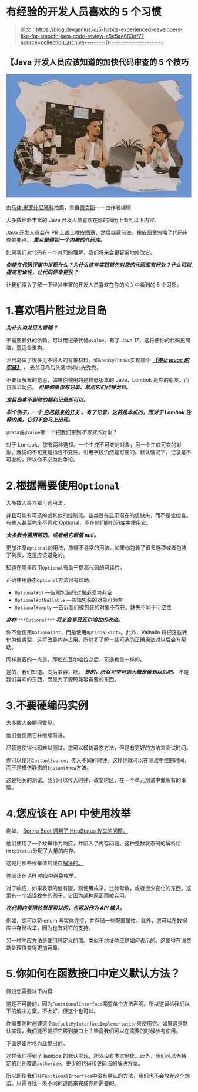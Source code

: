 # 有经验的开发人员喜欢的 5 个习惯

> 原文：<https://blog.devgenius.io/5-habits-experienced-developers-like-for-smooth-java-code-review-c5e5ae683df7?source=collection_archive---------0----------------------->

## 【Java 开发人员应该知道的加快代码审查的 5 个技巧

![](img/b0e6016908b12edafab5ac9faa04e2ce.png)

由[马体·米罗什尼琴科](https://www.pexels.com/@tima-miroshnichenko?utm_content=attributionCopyText&utm_medium=referral&utm_source=pexels)拍摄，来自[佩克斯](https://www.pexels.com/photo/man-person-people-woman-6914069/?utm_content=attributionCopyText&utm_medium=referral&utm_source=pexels)——由作者编辑

大多数经验丰富的 Java 开发人员喜欢在你的简历上看到以下内容。

Java 开发人员会在 PR 上盖上橡皮图章，然后继续前进。橡皮图章忽略了代码审查的要点。 ***重点是得到一个内聚的代码库。***

如果我们对代码有一个共同的理解，我们将来会更容易地修改它。

***你能在代码评审中发现什么？为什么这些实践首先对您的代码库有好处？什么可以提高可读性，让代码评审更快？***

让我们深入了解一下经验丰富的开发人员喜欢在你的公关中看到的 5 个习惯。

# 1.喜欢唱片胜过龙目岛

***为什么沟龙目为首辅？***

不需要额外的依赖。可以用记录代替`@Value`。有了 Java 17，这将使你的代码更简洁，更适合重构。

龙目岛做了很多见不得人的背景材料。如`SneakyThrows`实现哪个 [***【停止 javac 的牢骚】***](https://github.com/projectlombok/lombok/blob/master/src/core/lombok/Lombok.java#L30) ***。*** 去龙目岛后头脑中如此光秃秃。

不要误解我的意思，如果你使用的是较低版本的 Java，Lombok 是你的朋友。而且事半功倍。 ***但是如果你有记录，就用它们代替龙目。***

***龙目岛拿不到你的福利记录却可以。***

***举个例子，一个*** [***穷尽将来的开关***](https://openjdk.org/jeps/405#Record-patterns-and-exhaustive-switch) ***。有了记录，这将是本机的，而对于 Lombok 注释的类，它们不会马上出现。***

`@Data`或`@Value`哪一个把我们带到*不可变的*对象？

对于 Lombok，您有两种选择。一个生成不可变的对象，另一个生成可变的对象。我说的不可变是指浅不变性，引用字段仍然是可变的。默认情况下，记录是不可变的，所以你不必为此争论。

# 2.根据需要使用`Optional`

大多数人会弄错可选用法。

并且可能有可选的或其他的控制流。该类旨在显示潜在的值缺失，而不是空检查。有些人甚至完全不喜欢 Optional，不在他们的代码库中使用它。

***大多数会滥用可选，或者给它赋值 null。***

更加注意`Optional`的用法，质疑不寻常的用法。如果你包装了很多选项或者包装了列表，这是应该避免的。

知道在哪里应用`Optional`有助于提高代码的可读性。

正确使用静态`Optional`方法很有帮助。

*   `Optional#of` —告知包装的对象必须为非空
*   `Optional#ofNullable` —告知包装的对象可为空
*   `Optional#empty` —告诉我们被包装的对象不存在。缺失不同于可空性

***亦作*** `***Optional***` ***将来会享受瓦尔哈拉的改进。***

你不会使用`OptionalInt`，而是使用`Optional<int>`。此外，Valhalla 将把这些转化为值类型，这将改善内存占用。所以多了解一些可选的正确用法对以后会有帮助。

同样重要的一点是，即使在瓦尔哈拉之后，可选也是一样的。

是的，我们知道。向后兼容，咄。 ***是的，所以可空可选大概是留到以后吧。*** 不是我们喜欢的东西，而是为了源码兼容需要的东西。

# 3.不要硬编码实例

大多数人会瞬间瞥见。

他们会使用它并继续前进。

尽管这使得代码难以测试。您可以模仿静态方法，但是有更好的方法来测试时间。

你可以使用`InstantSource`，传入不同的时钟。这样你就可以在测试中控制时间，而不是模仿静态的`Instant#now`方法。

这是相关的测试。我们可以传入时钟，改变时区，在一个单元测试中做所有的事情。

# 4.您应该在 API 中使用枚举

例如， [Spring Boot 遇到了 HttpStatus 枚举的问题。](https://github.com/spring-projects/spring-framework/issues/26842)

他们使用了一个枚举作为响应，并陷入了内存问题。这种整数状态码的解析给`HttpStatus`分配了大量的内存。

这是用那些枚举值的缓存[解决的。](https://github.com/spring-projects/spring-framework/commit/7f1062159ee9926d5abed7cadc2b36b6b7fc242e)

你应该在 API 响应中避免枚举。

对于响应，如果表示的值有限，则使用枚举。比如常数，或者很少变化的东西。这里有一个[错误枚举](https://developers.google.com/people/api/rest/v1/people#agerange)的例子，它因为某种原因而被弃用。

***在代码内使用枚举是可以的，也可以作为 API 输入。***

例如，您可以将 enum 与实体连接，并存储一些配置属性。此外，您可以在数据库中存储枚举，因为也有对它的支持。

另一种响应方法是使用预定义的值。类似于[地址响应是如何表示的](https://developers.google.com/people/api/rest/v1/people#address)。这使得在消费端处理值变得更加容易。

# 5.你如何在函数接口中定义默认方法？

假设您需要以下内容:

这是不可能的，因为`FunctionalInterface`期望单个方法声明。所以这留给我们以下的解决方案。不太好，但这个也可以。

你需要随时创建这个`DefaultMyInterfaceImplementation`来使用它。如果这是默认实现，我们能不能把它移到接口上？毕竟我们可以在需要的时候参考使用。

下面是[霍尔格为此提出的](https://stackoverflow.com/a/30165602/5999670)。

这样我们得到了 lambda 的默认实现，所以没有类实例化。此外，我们可以为特定的用例覆盖`authorize`。更少的代码和更简洁的解决方案。

所以即使我们在`FunctionalInterface`中没有默认的方法，我们也不会放弃这个想法。只需寻找一条不同的道路来完成你所需要的。